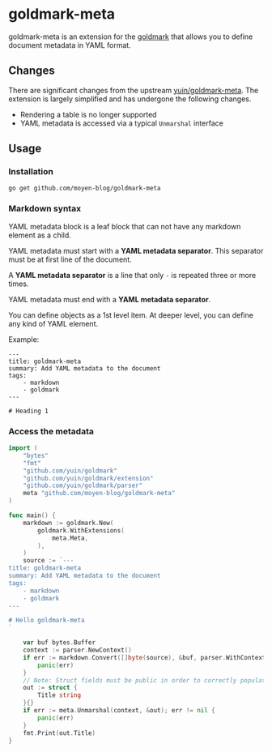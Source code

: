 # goldmark-meta

goldmark-meta is an extension for the [goldmark](http://github.com/yuin/goldmark) that allows you to define document metadata in YAML format.

## Changes

There are significant changes from the upstream [yuin/goldmark-meta](http://github.com/yuin/goldmark-meta). The extension is largely simplified and has undergone the following changes.
- Rendering a table is no longer supported
- YAML metadata is accessed via a typical `Unmarshal` interface

## Usage

### Installation

```
go get github.com/moyen-blog/goldmark-meta
```

### Markdown syntax

YAML metadata block is a leaf block that can not have any markdown element as a child.

YAML metadata must start with a **YAML metadata separator**. This separator must be at first line of the document.

A **YAML metadata separator** is a line that only `-` is repeated three or more times.

YAML metadata must end with a **YAML metadata separator**.

You can define objects as a 1st level item. At deeper level, you can define any kind of YAML element.

Example:

```
---
title: goldmark-meta
summary: Add YAML metadata to the document
tags:
    - markdown
    - goldmark
---

# Heading 1
```

### Access the metadata

```go
import (
    "bytes"
    "fmt"
    "github.com/yuin/goldmark"
    "github.com/yuin/goldmark/extension"
    "github.com/yuin/goldmark/parser"
    meta "github.com/moyen-blog/goldmark-meta"
)

func main() {
    markdown := goldmark.New(
        goldmark.WithExtensions(
            meta.Meta,
        ),
    )
    source := `---
title: goldmark-meta
summary: Add YAML metadata to the document
tags:
    - markdown
    - goldmark
---

# Hello goldmark-meta
`

    var buf bytes.Buffer
    context := parser.NewContext()
    if err := markdown.Convert([]byte(source), &buf, parser.WithContext(context)); err != nil {
        panic(err)
    }
    // Note: Struct fields must be public in order to correctly populate the data
    out := struct {
		Title string
	}{}
	if err := meta.Unmarshal(context, &out); err != nil {
		panic(err)
	}
    fmt.Print(out.Title)
}
```
